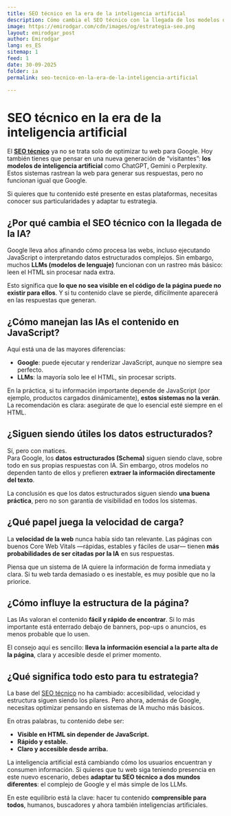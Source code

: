 ```yaml
---
title: SEO técnico en la era de la inteligencia artificial
description: Cómo cambia el SEO técnico con la llegada de los modelos de lenguaje y qué ajustes necesitas hacer para que tu contenido sea accesible también para ellos.
image: https://emirodgar.com/cdn/images/og/estrategia-seo.png
layout: emirodgar_post
author: Emirodgar
lang: es_ES
sitemap: 1
feed: 1
date: 30-09-2025
folder: ia
permalink: seo-tecnico-en-la-era-de-la-inteligencia-artificial

---
```


# SEO técnico en la era de la inteligencia artificial

El **[SEO técnico](https://emirodgar.com/seo-tecnico)** ya no se trata solo de optimizar tu web para Google. Hoy también tienes que pensar en una nueva generación de “visitantes”: **los modelos de inteligencia artificial** como ChatGPT, Gemini o Perplexity. Estos sistemas rastrean la web para generar sus respuestas, pero no funcionan igual que Google.  

Si quieres que tu contenido esté presente en estas plataformas, necesitas conocer sus particularidades y adaptar tu estrategia.

## ¿Por qué cambia el SEO técnico con la llegada de la IA?

Google lleva años afinando cómo procesa las webs, incluso ejecutando JavaScript o interpretando datos estructurados complejos. Sin embargo, muchos **LLMs (modelos de lenguaje)** funcionan con un rastreo más básico: leen el HTML sin procesar nada extra.  

Esto significa que **lo que no sea visible en el código de la página puede no existir para ellos**. Y si tu contenido clave se pierde, difícilmente aparecerá en las respuestas que generan.

## ¿Cómo manejan las IAs el contenido en JavaScript?

Aquí está una de las mayores diferencias:  
- **Google**: puede ejecutar y renderizar JavaScript, aunque no siempre sea perfecto.  
- **LLMs**: la mayoría solo lee el HTML, sin procesar scripts.  

En la práctica, si tu información importante depende de JavaScript (por ejemplo, productos cargados dinámicamente), **estos sistemas no la verán**. La recomendación es clara: asegúrate de que lo esencial esté siempre en el HTML.

## ¿Siguen siendo útiles los datos estructurados?

Sí, pero con matices.  
Para Google, los **datos estructurados (Schema)** siguen siendo clave, sobre todo en sus propias respuestas con IA. Sin embargo, otros modelos no dependen tanto de ellos y prefieren **extraer la información directamente del texto**.  

La conclusión es que los datos estructurados siguen siendo **una buena práctica**, pero no son garantía de visibilidad en todos los sistemas.

## ¿Qué papel juega la velocidad de carga?

La **velocidad de la web** nunca había sido tan relevante. Las páginas con buenos Core Web Vitals —rápidas, estables y fáciles de usar— tienen **más probabilidades de ser citadas por la IA** en sus respuestas.  

Piensa que un sistema de IA quiere la información de forma inmediata y clara. Si tu web tarda demasiado o es inestable, es muy posible que no la priorice.

## ¿Cómo influye la estructura de la página?

Las IAs valoran el contenido **fácil y rápido de encontrar**. Si lo más importante está enterrado debajo de banners, pop-ups o anuncios, es menos probable que lo usen.  

El consejo aquí es sencillo: **lleva la información esencial a la parte alta de la página**, clara y accesible desde el primer momento.

## ¿Qué significa todo esto para tu estrategia?

La base del [SEO técnico](https://emirodgar.com/seo-tecnico) no ha cambiado: accesibilidad, velocidad y estructura siguen siendo los pilares. Pero ahora, además de Google, necesitas optimizar pensando en sistemas de IA mucho más básicos.  

En otras palabras, tu contenido debe ser:  
- **Visible en HTML sin depender de JavaScript.**  
- **Rápido y estable.**  
- **Claro y accesible desde arriba.**  


La inteligencia artificial está cambiando cómo los usuarios encuentran y consumen información. Si quieres que tu web siga teniendo presencia en este nuevo escenario, debes **adaptar tu SEO técnico a dos mundos diferentes**: el complejo de Google y el más simple de los LLMs.  

En este equilibrio está la clave: hacer tu contenido **comprensible para todos**, humanos, buscadores y ahora también inteligencias artificiales.
